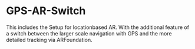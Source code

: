 # GPS-AR-Switch
This includes the Setup for locationbased AR. With the additional feature of a switch between the larger scale navigation with GPS and the more detailed tracking via ARFoundation.
